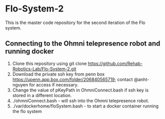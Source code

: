 # Flo-System-2
This is the master code repository for the second iteration of the Flo system. 

## Connecting to the Ohmni telepresence robot and running docker
1. Clone this repository using git clone https://github.com/Rehab-Robotics-Lab/Flo-System-2.git 
2. Download the private ssh key from penn box https://upenn.app.box.com/folder/206840565719; contact @anht-nguyen for access if necessary. 
4. Change the value of pKeyPath in OhmniConnect.bash if ssh key is stored in a different location.
5. ./ohmniConnect.bash - will ssh into the Ohmni telepresence robot.
6. ./var/dockerhome/floSystem.bash - to start a docker container running the flo system 
